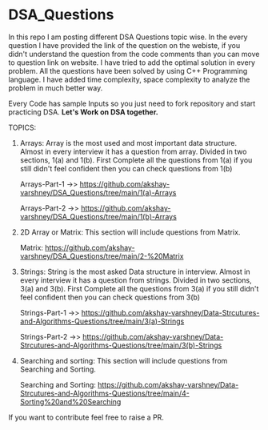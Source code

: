 # DSA_Questions
In this repo I am posting different DSA Questions topic wise. In the every question I have provided the link of the question on the webiste, if you didn't understand the question from the code comments than you can move to question link on website.
I have tried to add the optimal solution in every problem. All the questions have been solved by using C++ Programming language. I have added time complexity, space complexity to analyze the problem in much better way. 

Every Code has sample Inputs so you just need to fork repository and start practicing DSA. <b>Let's Work on DSA together.</b>

TOPICS:
1. Arrays: Array is the most used and most important data structure. Almost in every interview it has a question from array. 
Divided in two sections, 1(a) and 1(b). First Complete all the questions from 1(a) if you still didn't feel confident then you can check questions from 1(b)

      Arrays-Part-1 ->> https://github.com/akshay-varshney/DSA_Questions/tree/main/1(a)-Arrays

    Arrays-Part-2 ->> https://github.com/akshay-varshney/DSA_Questions/tree/main/1(b)-Arrays

2. 2D Array or Matrix: This section will include questions from Matrix.

    Matrix: https://github.com/akshay-varshney/DSA_Questions/tree/main/2-%20Matrix
 
3. Strings: String is the most asked Data structure in interview. Almost in every interview it has a question from strings.
Divided in two sections, 3(a) and 3(b). First Complete all the questions from 3(a) if you still didn't feel confident then you can check questions from 3(b)

      Strings-Part-1 ->> https://github.com/akshay-varshney/Data-Strcutures-and-Algorithms-Questions/tree/main/3(a)-Strings

      Strings-Part-2 ->> https://github.com/akshay-varshney/Data-Strcutures-and-Algorithms-Questions/tree/main/3(b)-Strings
      
4. Searching and sorting: This section will include questions from Searching and Sorting.

    Searching and Sorting: https://github.com/akshay-varshney/Data-Strcutures-and-Algorithms-Questions/tree/main/4-Sorting%20and%20Searching


If you want to contribute feel free to raise a PR. 
  
